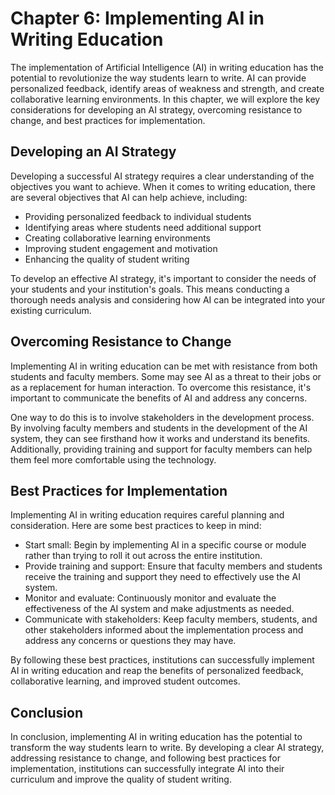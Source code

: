 Chapter 6: Implementing AI in Writing Education
===============================================

The implementation of Artificial Intelligence (AI) in writing education has the potential to revolutionize the way students learn to write. AI can provide personalized feedback, identify areas of weakness and strength, and create collaborative learning environments. In this chapter, we will explore the key considerations for developing an AI strategy, overcoming resistance to change, and best practices for implementation.

Developing an AI Strategy
-------------------------

Developing a successful AI strategy requires a clear understanding of the objectives you want to achieve. When it comes to writing education, there are several objectives that AI can help achieve, including:

* Providing personalized feedback to individual students
* Identifying areas where students need additional support
* Creating collaborative learning environments
* Improving student engagement and motivation
* Enhancing the quality of student writing

To develop an effective AI strategy, it's important to consider the needs of your students and your institution's goals. This means conducting a thorough needs analysis and considering how AI can be integrated into your existing curriculum.

Overcoming Resistance to Change
-------------------------------

Implementing AI in writing education can be met with resistance from both students and faculty members. Some may see AI as a threat to their jobs or as a replacement for human interaction. To overcome this resistance, it's important to communicate the benefits of AI and address any concerns.

One way to do this is to involve stakeholders in the development process. By involving faculty members and students in the development of the AI system, they can see firsthand how it works and understand its benefits. Additionally, providing training and support for faculty members can help them feel more comfortable using the technology.

Best Practices for Implementation
---------------------------------

Implementing AI in writing education requires careful planning and consideration. Here are some best practices to keep in mind:

* Start small: Begin by implementing AI in a specific course or module rather than trying to roll it out across the entire institution.
* Provide training and support: Ensure that faculty members and students receive the training and support they need to effectively use the AI system.
* Monitor and evaluate: Continuously monitor and evaluate the effectiveness of the AI system and make adjustments as needed.
* Communicate with stakeholders: Keep faculty members, students, and other stakeholders informed about the implementation process and address any concerns or questions they may have.

By following these best practices, institutions can successfully implement AI in writing education and reap the benefits of personalized feedback, collaborative learning, and improved student outcomes.

Conclusion
----------

In conclusion, implementing AI in writing education has the potential to transform the way students learn to write. By developing a clear AI strategy, addressing resistance to change, and following best practices for implementation, institutions can successfully integrate AI into their curriculum and improve the quality of student writing.


